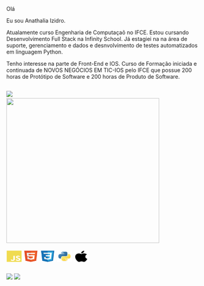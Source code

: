 Olá

Eu sou Anathalia Izidro.

Atualamente curso Engenharia de Computaçaõ no IFCE.
Estou cursando Desenvolvimento Full Stack na Infinity School.
Já estagiei na na área de suporte, gerenciamento e dados e desnvolvimento de testes automatizados em linguagem Python.

Tenho interesse na parte de Front-End e IOS.
Curso de Formação iniciada e continuada de NOVOS NEGÓCIOS EM TIC-IOS pelo IFCE que possue 200 horas de Protótipo de Software e 200 horas de Produto de Software.

##

<link rel="stylesheet" href="style.css">
 
<div class="grafico"> 
 <img height="180em" src="https://github-readme-stats.vercel.app/api?username=anathaliaizidro&include_all_commits=true&cont_private=true&theme=e.g.dark&show_icons=true"/> 
</div>

<div>
 <img height="380em" width="400em" src="https://github-readme-stats.vercel.app/api/top-langs/?username=anathaliaizidro&layout=donut-vertical&langs_count=16&theme=e.g.dark"/>
</div>
    
<div style="display: inline_block"><br>
  <img align="center" alt="Ana-Js" height="30" width="40" src="https://raw.githubusercontent.com/devicons/devicon/master/icons/javascript/javascript-plain.svg">
  <img align="center" alt="Ana-HTML" height="30" width="40" src="https://raw.githubusercontent.com/devicons/devicon/master/icons/html5/html5-original.svg">
  <img align="center" alt="Ana-CSS" height="30" width="40" src="https://raw.githubusercontent.com/devicons/devicon/master/icons/css3/css3-original.svg">
  <img align="center" alt="Ana-Python" height="30" width="40" src="https://raw.githubusercontent.com/devicons/devicon/master/icons/python/python-original.svg">
  <img align="center" alt="Ana-Apple" height="30" width="40" src="https://raw.githubusercontent.com/devicons/devicon/master/icons/apple/apple-original.svg">
</div>

##

<div class="contatos"> 
 <a href = "mailto:anathalia.izidro@gmail.com"><img src="https://img.shields.io/badge/-Gmail-%23333?style=for-the-badge&logo=gmail&logoColor=white" target="_blank"></a>
 <a href="https://www.linkedin.com/in/anathalia-izidro" target="_blank"><img src="https://img.shields.io/badge/-LinkedIn-%230077B5?style=for-the-badge&logo=linkedin&logoColor=white" target="_blank"></a>
</div>
  
